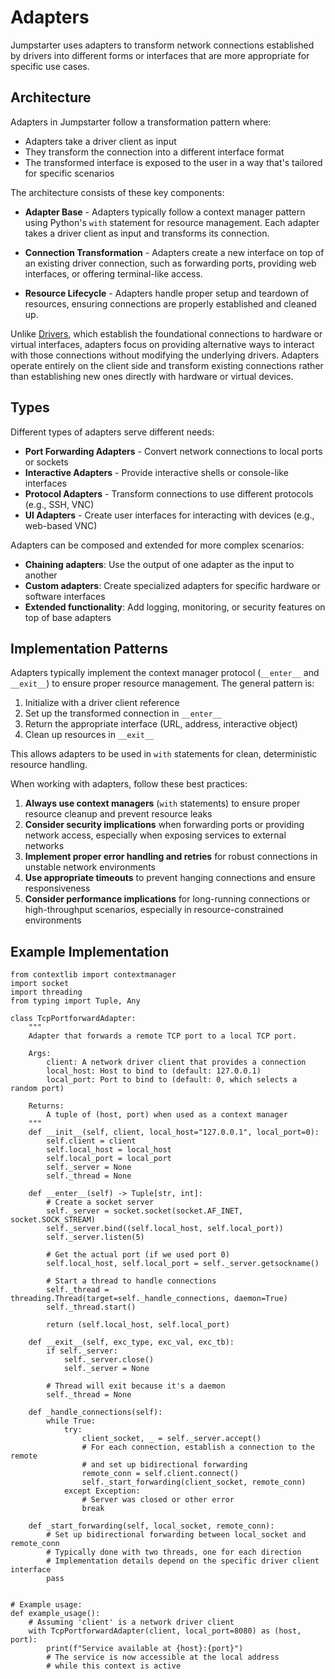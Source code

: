 # Adapters

Jumpstarter uses adapters to transform network connections established by
drivers into different forms or interfaces that are more appropriate for
specific use cases.

## Architecture

Adapters in Jumpstarter follow a transformation pattern where:

- Adapters take a driver client as input
- They transform the connection into a different interface format
- The transformed interface is exposed to the user in a way that's tailored for
  specific scenarios

The architecture consists of these key components:

- **Adapter Base** - Adapters typically follow a context manager pattern using
  Python's `with` statement for resource management. Each adapter takes a driver
  client as input and transforms its connection.

- **Connection Transformation** - Adapters create a new interface on top of an
  existing driver connection, such as forwarding ports, providing web
  interfaces, or offering terminal-like access.

- **Resource Lifecycle** - Adapters handle proper setup and teardown of
  resources, ensuring connections are properly established and cleaned up.

Unlike [Drivers](drivers.md), which establish the foundational connections to
hardware or virtual interfaces, adapters focus on providing alternative ways to
interact with those connections without modifying the underlying drivers.
Adapters operate entirely on the client side and transform existing connections
rather than establishing new ones directly with hardware or virtual devices.

## Types

Different types of adapters serve different needs:

- **Port Forwarding Adapters** - Convert network connections to local ports or
  sockets
- **Interactive Adapters** - Provide interactive shells or console-like
  interfaces
- **Protocol Adapters** - Transform connections to use different protocols
  (e.g., SSH, VNC)
- **UI Adapters** - Create user interfaces for interacting with devices (e.g.,
  web-based VNC)

Adapters can be composed and extended for more complex scenarios:

- **Chaining adapters**: Use the output of one adapter as the input to another
- **Custom adapters**: Create specialized adapters for specific hardware or
  software interfaces
- **Extended functionality**: Add logging, monitoring, or security features on
  top of base adapters

## Implementation Patterns

Adapters typically implement the context manager protocol (`__enter__` and
`__exit__`) to ensure proper resource management. The general pattern is:

1. Initialize with a driver client reference
2. Set up the transformed connection in `__enter__`
3. Return the appropriate interface (URL, address, interactive object)
4. Clean up resources in `__exit__`

This allows adapters to be used in `with` statements for clean, deterministic
resource handling.

When working with adapters, follow these best practices:

1. **Always use context managers** (`with` statements) to ensure proper resource
   cleanup and prevent resource leaks
2. **Consider security implications** when forwarding ports or providing network
   access, especially when exposing services to external networks
3. **Implement proper error handling and retries** for robust connections in
   unstable network environments
4. **Use appropriate timeouts** to prevent hanging connections and ensure
   responsiveness
5. **Consider performance implications** for long-running connections or
   high-throughput scenarios, especially in resource-constrained environments

## Example Implementation

```{testcode}
from contextlib import contextmanager
import socket
import threading
from typing import Tuple, Any

class TcpPortforwardAdapter:
    """
    Adapter that forwards a remote TCP port to a local TCP port.

    Args:
        client: A network driver client that provides a connection
        local_host: Host to bind to (default: 127.0.0.1)
        local_port: Port to bind to (default: 0, which selects a random port)

    Returns:
        A tuple of (host, port) when used as a context manager
    """
    def __init__(self, client, local_host="127.0.0.1", local_port=0):
        self.client = client
        self.local_host = local_host
        self.local_port = local_port
        self._server = None
        self._thread = None

    def __enter__(self) -> Tuple[str, int]:
        # Create a socket server
        self._server = socket.socket(socket.AF_INET, socket.SOCK_STREAM)
        self._server.bind((self.local_host, self.local_port))
        self._server.listen(5)

        # Get the actual port (if we used port 0)
        self.local_host, self.local_port = self._server.getsockname()

        # Start a thread to handle connections
        self._thread = threading.Thread(target=self._handle_connections, daemon=True)
        self._thread.start()

        return (self.local_host, self.local_port)

    def __exit__(self, exc_type, exc_val, exc_tb):
        if self._server:
            self._server.close()
            self._server = None

        # Thread will exit because it's a daemon
        self._thread = None

    def _handle_connections(self):
        while True:
            try:
                client_socket, _ = self._server.accept()
                # For each connection, establish a connection to the remote
                # and set up bidirectional forwarding
                remote_conn = self.client.connect()
                self._start_forwarding(client_socket, remote_conn)
            except Exception:
                # Server was closed or other error
                break

    def _start_forwarding(self, local_socket, remote_conn):
        # Set up bidirectional forwarding between local_socket and remote_conn
        # Typically done with two threads, one for each direction
        # Implementation details depend on the specific driver client interface
        pass


# Example usage:
def example_usage():
    # Assuming 'client' is a network driver client
    with TcpPortforwardAdapter(client, local_port=8080) as (host, port):
        print(f"Service available at {host}:{port}")
        # The service is now accessible at the local address
        # while this context is active
```
